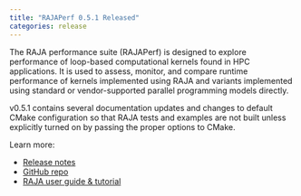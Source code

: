 ```yaml
---
title: "RAJAPerf 0.5.1 Released"
categories: release
---
```


The RAJA performance suite (RAJAPerf) is designed to explore performance of loop-based computational kernels found in HPC applications. It is used to assess, monitor, and compare runtime performance of kernels implemented using RAJA and variants implemented using standard or vendor-supported parallel programming models directly.

v0.5.1 contains several documentation updates and changes to default CMake configuration so that RAJA tests and examples are not built unless explicitly turned on by passing the proper options to CMake.

Learn more:
- [Release notes](https://github.com/LLNL/RAJAPerf/releases/tag/0.5.1)
- [GitHub repo](https://github.com/LLNL/RAJAPerf)
- [RAJA user guide & tutorial](https://raja.readthedocs.io/en/master/)
